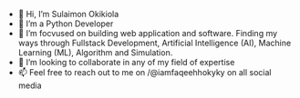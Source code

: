 - 👋 Hi, I’m Sulaimon Okikiola
- 🌱 I’m a Python Developer
- 👀 I’m focvused on building web application and software. Finding my ways through Fullstack Development, Artificial Intelligence (AI), Machine Learning (ML), Algorithm and Simulation.
- 💞️ I’m looking to collaborate in any of my field of expertise
- 📫 Feel free to reach out to me on /@iamfaqeehhokyky on all social media

<!---
iamfaqeehhokyky/iamfaqeehhokyky is a ✨ special ✨ repository because its `README.md` (this file) appears on your GitHub profile.
You can click the Preview link to take a look at your changes.
--->
